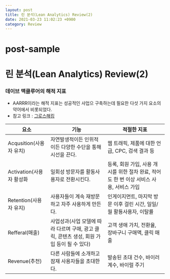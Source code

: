 ```yaml
---
layout: post
title: 린 분석(Lean Analytics) Review(2)
date: 2021-03-23 11:02:23 +0900
category: Review
---
```

# post-sample

# 린 분석(Lean Analytics) Review(2)

### 데이브 맥클루어의 해적 지표
- AARRR이라는 해적 지표는 성공적인 사업으 구축하는데 필요한 다섯 가지 요소의 약어에서 비롯되었다.
- 참고 링크 : [그로스해킹](https://github.com/DominKim/Growth_Hacking)

| 요소 | 기능 | 적절한 지표 |
| -------------| ------------- | ------------- | 
| Acqusition(사용자 유치) | 자연발생적이든 인위적이든 다양한 수단을 통해 시선을 끈다. | 웹 트래픽, 제품에 대한 언급, CPC, 검색 결과 등 |
| Activation(사용자 활성화 | 일회성 방문자를 활동사용자로 전환시킨다. | 등록, 회원 가입, 사용 개시를 위한 절차 완료, 적어도 한 번 이상 서비스 사용, 서비스 가입 |
| Retention(사용자 유지) | 사용자들이 계속 재방문하고 자주 사용하게 만든다. | 인게이지먼트, 마지막 방문 이후 걸린 시간, 일일/월 활둉사용자, 이탈률 |
| Refferal(매출) | 사업성과(사업 모델에 따라 다르며 구매, 광고 클릭, 콘텐츠 생성, 회원 가입 등이 될 수 있다) | 고객 생애 가치, 전환율, 장바구니 구매액, 클릭 매출 |
| Revenue(추천) | 다른 사람들에 소개하고 잠재 사용자들을 초대한다. | 발송된 초대 건수, 바이러 계수,  바이럴 주기 |
